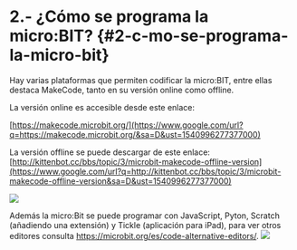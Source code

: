 # 2.- ¿Cómo se programa la micro:BIT? {#2-c-mo-se-programa-la-micro-bit}

Hay varias plataformas que permiten codificar la micro:BIT, entre ellas destaca MakeCode, tanto en su versión online como offline.

La versión online es accesible desde este enlace:

[https://makecode.microbit.org/](https://www.google.com/url?q=https://makecode.microbit.org/&sa=D&ust=1540996277377000)

La versión offline se puede descargar de este enlace: [http://kittenbot.cc/bbs/topic/3/microbit-makecode-offline-version](https://www.google.com/url?q=http://kittenbot.cc/bbs/topic/3/microbit-makecode-offline-version&sa=D&ust=1540996277377000)

![](https://microbit.org/images/javascript-editor.png)

Además la micro:Bit se puede programar con JavaScript, Pyton, Scratch (añadiendo una extensión) y Tickle (aplicación para iPad), para ver otros editores consulta https://microbit.org/es/code-alternative-editors/.
![](https://microbit.org/images/editors.png)
